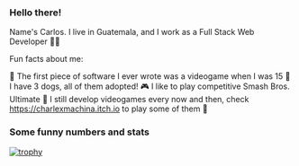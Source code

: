 ### Hello there!

Name's Carlos. I live in Guatemala, and I work as a Full Stack Web Developer 👨‍💻

Fun facts about me:

👾 The first piece of software I ever wrote was a videogame when I was 15
🐶 I have 3 dogs, all of them adopted!
🎮 I like to play competitive Smash Bros. Ultimate
👀 I still develop videogames every now and then, check https://charlexmachina.itch.io to play some of them 🙂


### Some funny numbers and stats
[![trophy](https://github-profile-trophy.vercel.app/?username=CharlExMachina)](https://github.com/ryo-ma/github-profile-trophy)
